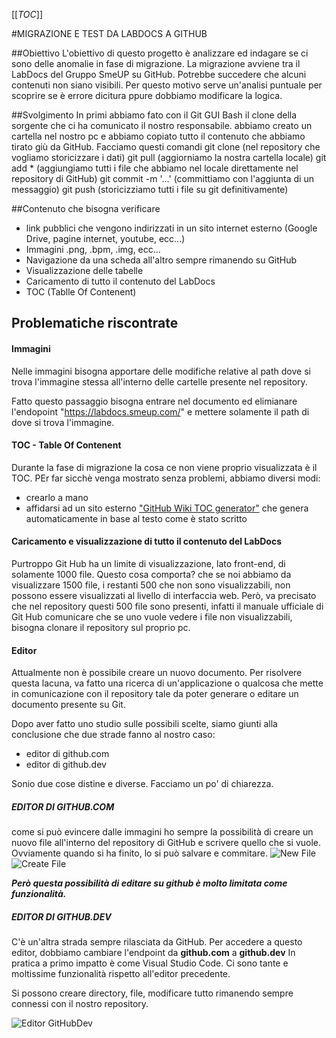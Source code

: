 [[_TOC_]]

#MIGRAZIONE E TEST DA LABDOCS A GITHUB

##Obiettivo
L'obiettivo di questo progetto è analizzare ed indagare se ci sono delle anomalie in fase di migrazione.
La migrazione avviene tra il LabDocs del Gruppo SmeUP su GitHub.
Potrebbe succedere che alcuni contenuti non siano visibili. 
Per questo motivo serve un'analisi puntuale per scoprire se è errore dicitura ppure dobbiamo modificare la logica.

##Svolgimento 
In primi abbiamo fato con il Git GUI Bash il clone della sorgente che ci ha comunicato il nostro responsabile.
abbiamo creato un cartella nel nostro pc e abbiamo copiato tutto il contenuto che abbiamo tirato giù da GitHub.
Facciamo questi comandi
git clone (nel repository che vogliamo storicizzare i dati)
git pull  (aggiorniamo la nostra cartella locale)
git add * (aggiungiamo tutti i file che abbiamo nel locale direttamente nel repository di GitHub)
git commit -m '...' (committiamo con l'aggiunta di un messaggio)
git push (storicizziamo tutti i file su git definitivamente)


##Contenuto che bisogna verificare

- link pubblici che vengono indirizzati in un sito internet esterno (Google Drive, pagine internet, youtube, ecc...)
- Immagini .png, .bpm, .img, ecc...
- Navigazione da una scheda all'altro sempre rimanendo su GitHub
- Visualizzazione delle tabelle 
- Caricamento di tutto il contenuto del LabDocs
- TOC (Tablle Of Contenent)

## Problematiche riscontrate

#### Immagini
Nelle immagini bisogna apportare delle modifiche relative al path dove si trova l'immagine stessa all'interno delle cartelle presente nel repository.

Fatto questo passaggio bisogna entrare nel documento ed elimianare l'endopoint "https://labdocs.smeup.com/"
e mettere solamente il path di dove si trova l'immagine.

#### TOC - Table Of Contenent
Durante la fase di migrazione la cosa ce non viene proprio visualizzata è il TOC. PEr far sicchè venga mostrato senza problemi, abbiamo diversi modi:
* crearlo a mano
* affidarsi ad un sito esterno ["GitHub Wiki TOC generator"](https://ecotrust-canada.github.io/markdown-toc/) che genera automaticamente in base al testo come è stato scritto

#### Caricamento e visualizzazione di tutto il contenuto del LabDocs
Purtroppo Git Hub ha un limite di visualizzazione, lato front-end, di solamente 1000 file. Questo cosa comporta? che se noi abbiamo da visualizzare 1500 file, i restanti 500 che non sono visualizzabili, non possono essere visualizzati al livello di interfaccia web. Però, va precisato che nel repository questi 500 file sono presenti, infatti il manuale ufficiale di Git Hub comunicare che se uno vuole vedere i file non visualizzabili, bisogna clonare il repository sul proprio pc.

#### Editor
Attualmente non è possibile creare un nuovo documento. Per risolvere questa lacuna, va fatto una ricerca di un'applicazione o qualcosa che mette in comunicazione con il repository tale da poter generare o editare un documento presente su Git.

Dopo aver fatto uno studio sulle possibili scelte, siamo giunti alla conclusione che due strade fanno al nostro caso:
* editor di github.com
* editor di github.dev

Sonio due cose distine e diverse. Facciamo un po' di chiarezza.

##### EDITOR DI GITHUB.COM

come si può evincere dalle immagini ho sempre la possibilità di creare un nuovo file all'interno del repository di GitHub e scrivere quello che si vuole. Ovviamente quando si ha finito, lo si può salvare e commitare.
![New File](https://labdocs.smeup.com/H3LS04-NW21000456/Editor_NewFile_githubcom.PNG)
![Create File](https://labdocs.smeup.com/H3LS04-NW21000456/Editor_CreateFile_githubcom.PNG)


_**Però questa possibilità di editare su github è molto limitata come funzionalità.**_


##### EDITOR DI GITHUB.DEV
C'è un'altra strada sempre rilasciata da GitHub. Per accedere a questo editor, dobbiamo cambiare l'endpoint da **github.com** a **github.dev**
In pratica a primo impatto è come Visual Studio Code. Ci sono tante e moltissime funzionalità rispetto all'editor precedente.

Si possono creare directory, file, modificare tutto rimanendo sempre connessi con il nostro repository. 

![Editor GitHubDev](https://labdocs.smeup.com/H3LS04-NW21000456/Editor_githubdev.PNG)

